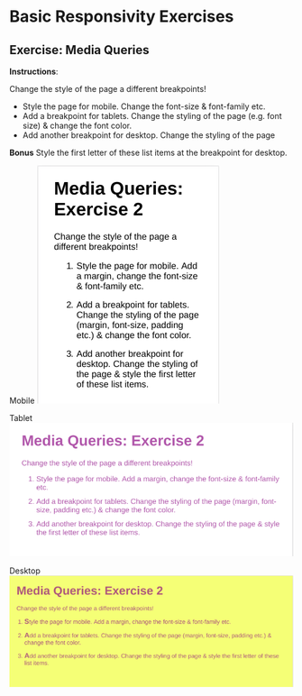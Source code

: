 # Basic Responsivity Exercises

## Exercise: Media Queries

**Instructions**:

Change the style of the page a different breakpoints!

-   Style the page for mobile. Change the font-size & font-family etc.
-   Add a breakpoint for tablets. Change the styling of the page (e.g. font size) & change the font color.
-   Add another breakpoint for desktop. Change the styling of the page

**Bonus**
Style the first letter of these list items at the breakpoint for desktop.

Mobile
![alt-text](reference-image-mobile.png "Reference Mobile")

Tablet
![alt-text](reference-image-tablet.png "Reference Tablet")

Desktop
![alt-text](reference-image-desktop.png "Reference Desktop")
